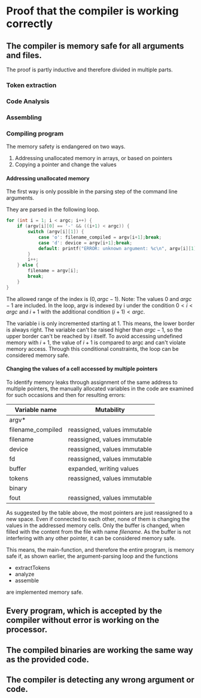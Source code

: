 # Proof that the compiler is working correctly

## The compiler is memory safe for all arguments and files.

The proof is partly inductive and therefore divided in multiple parts.

### Token extraction

### Code Analysis

### Assembling

### Compiling program

The memory safety is endangered on two ways.

1. Addressing unallocated memory in arrays, or based on pointers
2. Copying a pointer and change the values

#### Addressing unallocated memory

The first way is only possible in the parsing step of the command line arguments.

They are parsed in the following loop.

```c
for (int i = 1; i < argc; i++) {
    if (argv[i][0] == '-' && ((i+1) < argc)) {
        switch (argv[i][1]) {
            case 'o': filename_compiled = argv[i+1];break;
            case 'd': device = argv[i+1];break;
            default: printf("ERROR: unknown argument: %c\n", argv[i][1]);exit(EXIT_FAILURE);
        }
        i++;
    } else {
        filename = argv[i];
        break;
    }
}
```

The allowed range of the index is $(0, argc-1)$.
Note: The values $0$ and $argc-1$ are included.
In the loop, argv is indexed by i under the condition $0 < i < argc$ and $i+1$ with the additional condition $(i+1) < argc$.

The variable i is only incremented starting at 1.
This means, the lower border is always right.
The variable can't be raised higher than $argc-1$,
so the upper border can't be reached by i itself.
To avoid accessing undefined memory with $i+1$,
the value of $i+1$ is compared to argc and can't violate memory access.
Through this conditional constraints, the loop can be considered memory safe.

#### Changing the values of a cell accessed by multiple pointers

To identify memory leaks through assignment of the same address to multiple pointers, the manually allocated variables in the code are examined for such occasions and then for resulting errors:

|Variable name|Mutability|
|---|---|
|argv*||
|filename_compiled|reassigned, values immutable|
|filename|reassigned, values immutable|
|device|reassigned, values immutable|
|fd|reassigned, values immutable|
|buffer|expanded, writing values|
|tokens|reassigned, values immutable|
|binary||
|fout|reassigned, values immutable|

As suggested by the table above, the most pointers are just reassigned to a new space.
Even if connected to each other, none of them is changing the values in the addressed memory cells.
Only the buffer is changed, when filled with the content from the file with name *filename*.
As the buffer is not interfering with any other pointer, it can be considered memory safe.

This means, the main-function, and therefore the entire program, is memory safe if, as shown earlier, the argument-parsing loop and the functions

- extractTokens
- analyze
- assemble

are implemented memory safe.

## Every program, which is accepted by the compiler without error is working on the processor.

## The compiled binaries are working the same way as the provided code.

## The compiler is detecting any wrong argument or code.
